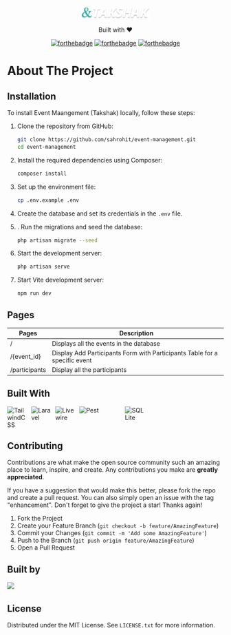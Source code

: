 <!-- PROJECT LOGO -->
<br />
<div align="center">
  <a href="https://github.com/github_username/repo_name">
    <img src="public/logo_light.svg" alt="Logo" width="160">
  </a>

  <p align="center">
    Built with ❤️

[![forthebadge](https://forthebadge.com/images/badges/built-with-love.svg)](https://forthebadge.com)
[![forthebadge](https://forthebadge.com/images/badges/powered-by-electricity.svg)](https://forthebadge.com)
[![forthebadge](https://forthebadge.com/images/badges/ctrl-c-ctrl-v.svg)](https://forthebadge.com)

</div>

# About The Project

## Installation

To install Event Maangement (Takshak) locally, follow these steps:

1. Clone the repository from GitHub:

    ```bash
    git clone https://github.com/sahrohit/event-management.git
    cd event-management
    ```

2. Install the required dependencies using Composer:

    ```bash
    composer install
    ```

3. Set up the environment file:

    ```bash
    cp .env.example .env
    ```

4. Create the database and set its credentials in the `.env` file.

5. . Run the migrations and seed the database:

    ```bash
    php artisan migrate --seed
    ```

6. Start the development server:

    ```bash
    php artisan serve
    ```

7. Start Vite development server:

    ```bash
    npm run dev
    ```

## Pages

| Pages         | Description                                                                |
| ------------- | -------------------------------------------------------------------------- |
| /             | Displays all the events in the database                                    |
| /{event_id}   | Display Add Participants Form with Participants Table for a specific event |
| /participants | Display all the participants                                               |

## Built With

<div style="display: flex; flex-wrap: wrap; gap:6px;">
<img src="https://img.icons8.com/color/48/000000/tailwindcss.png" title="TailwindCSS" alt="TailwindCSS" width="50" height="50" />
<img src="https://img.icons8.com/?size=50&id=hUvxmdu7Rloj&format=png" title="Laravel" alt="Laravel" width="50" height="50" />
<img src="https://avatars.githubusercontent.com/u/51960834?s=200&v=4" title="Livewire" alt="Livewire" width="50" height="50" />
<img src="https://pestphp.com/www/assets/logo.svg" title="Pest" alt="Pest" width="100" height="50" />
<img src="https://img.icons8.com/?size=512&id=ldAV1F3sx1VI&format=png" title="SQL Lite" alt="SQL Lite" width="50" height="50" />
</div>

## Contributing

Contributions are what make the open source community such an amazing place to learn, inspire, and create. Any contributions you make are **greatly appreciated**.

If you have a suggestion that would make this better, please fork the repo and create a pull request. You can also simply open an issue with the tag "enhancement".
Don't forget to give the project a star! Thanks again!

1. Fork the Project
2. Create your Feature Branch (`git checkout -b feature/AmazingFeature`)
3. Commit your Changes (`git commit -m 'Add some AmazingFeature'`)
4. Push to the Branch (`git push origin feature/AmazingFeature`)
5. Open a Pull Request

## Built by

<a href="https://github.com/sahrohit/event-management/graphs/contributors">
  <img src="https://contrib.rocks/image?repo=sahrohit/event-management&max=2" />
</a>

<!-- LICENSE -->

## License

Distributed under the MIT License. See `LICENSE.txt` for more information.
